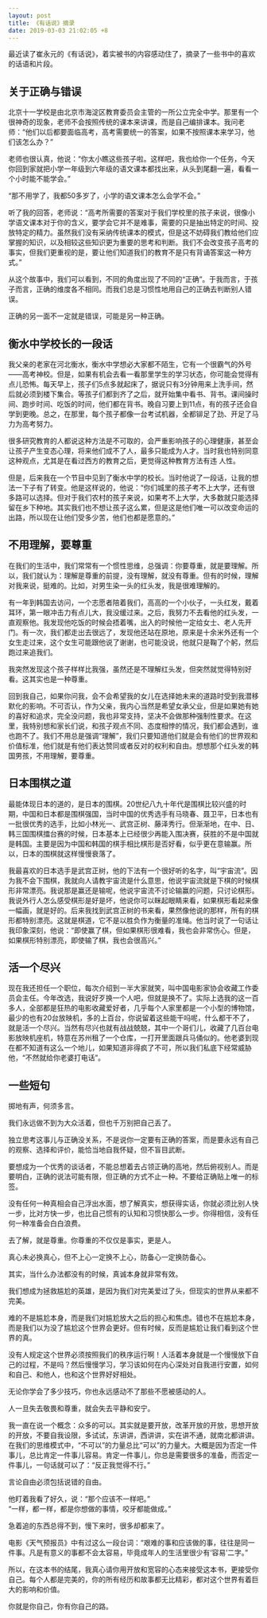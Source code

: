 ```yaml
---
layout: post
title: 《有话说》摘录
date: 2019-03-03 21:02:05 +8
---
```


最近读了崔永元的《有话说》，着实被书的内容感动住了，摘录了一些书中的喜欢的话语和片段。

<!--excerpt-->

## 关于正确与错误

北京十一学校是由北京市海淀区教育委员会主管的一所公立完全中学。那里有一个很神奇的现象，老师不会按照传统的课本来讲课，而是自己编排课本。我问老师：“他们以后都要面临高考，高考需要统一的答案，如果不按照课本来学习，他们该怎么办？”

老师也很认真，他说：“你太小瞧这些孩子啦。这样吧，我也给你一个任务，今天你回到家就把小学一年级到六年级的语文课本都找出来，从头到尾翻一遍，看看一个小时能不能学会。”

“那不用学了，我都50多岁了，小学的语文课本怎么会学不会。”

听了我的回答，老师说：“高考所需要的答案对于我们学校里的孩子来说，很像小学语文课本对于你的含义，要学会它并不是难事，需要的只是抽出特定的时间、投放特定的精力。虽然我们没有采纳传统课本的模式，但是这不妨碍我们教给他们应掌握的知识，以及相较这些知识更为重要的思考和判断。我们不会改变孩子高考的事实，但我们更重视的是，要让他们知道我们的教育不是只有背诵答案这一种方式。”

从这个故事中，我们可以看到，不同的角度出现了不同的“正确”。于我而言，于孩子而言，正确的维度各不相同。而我们总是习惯性地用自己的正确去判断别人错误。

正确的另一面不一定就是错误，可能是另一种正确。

## 衡水中学校长的一段话

我父亲的老家在河北衡水，衡水中学想必大家都不陌生，它有一个很霸气的外号——高考神校。但是，如果有机会去看一看那里学生的学习状态，你可能会觉得有点儿恐怖。每天早上，孩子们5点多就起床了，据说只有3分钟用来上洗手间，然后就必须到楼下集合。等孩子们都到齐了之后，就开始集中看书、背书。课间操时间、跑步时间、吃饭的时间，他们都在背书。晚自习要上到11点，有的孩子还会自学到更晚。总之，在那里，每个孩子都像一台考试机器，全都铆足了劲、开足了马力为高考努力。

很多研究教育的人都说这种方法是不可取的，会严重影响孩子的心理健康，甚至会让孩子产生变态心理，将来他们成不了人，最多只能成为人才。当时我也特别同意这种观点，尤其是在看过西方的教育之后，更觉得这种教育方法有违
人性。

但是，后来我在一个节目中见到了衡水中学的校长。当时他说了一段话，让我的想法一下子有了转变。他是这样说的，他说：“你们城里的孩子考不上大学，还有很多路可以选择。但对于我们农村的孩子来说，如果考不上大学，大多数就只能选择留在乡下种地。其实我们也不想让孩子这么累，但是这是他们唯一可以改变命运的出路，所以现在让他们受多少苦，他们也都是愿意的。”

## 不用理解，要尊重

在我们的生活中，我们常常有一个惯性思维，总强调：你要尊重，就是要理解。所以，我们就认为：理解是尊重的前提，没有理解，就没有尊重。但有的时候，理解对我来说，挺难的。比如，对男生染一头的红头发，我是很难理解的。

有一年到韩国去访问，一个志愿者陪着我们，高高的一个小伙子，一头红发，戴着耳环，第一眼冲击力有点儿大，我没缓过来。之后，我努力不去看他的红头发，一直观察他。我发现他吃饭的时候会捂着嘴，出入的时候他一定给女士、老人先开门。有一次，我们都走出去很远了，发现他还站在原地，原来是十余米外还有一个女生走过来，这个女生可能跟他说了谢谢，也可能没说，他就只是鞠了个躬，然后跑过来追我们。

我突然发现这个孩子样样比我强，虽然还是不理解红头发，但突然就觉得特别好看。这其实也是一种尊重。

回到我自己，如果你问我，会不会希望我的女儿在选择她未来的道路时受到我潜移默化的影响。不可否认，作为父亲，我内心当然是希望女承父业，但是如果她有她的喜好和追求，完全没问题，我也非常支持，坚决不会做那种强制性要求。在这里，我特别想和家长们说，和孩子观点不同、态度相悖的情况，我们都会遇到，谁也跑不了。我们不用总是强调“理解”，我们只要知道他们就是会有他们的世界观和价值标准，他们就是有他们表达赞同或者反对的权利和自由。想想那个红头发的韩国男孩，不用理解，要尊重。

## 日本围棋之道

最能体现日本的道的，是日本的围棋。20世纪八九十年代是围棋比较兴盛的时期，中国和日本都是围棋强国，当时中国的优秀选手有马晓春、聂卫平，日本也有一批很优秀的选手，比如小林光一、武宫正树、藤泽秀行。但渐渐地，在中、日、韩三国围棋擂台赛的时候，日本基本上已经很少再能入围决赛，获胜的不是中国就是韩国。主要是因为中国和韩国的棋手相比棋形是否好看，似乎更在意输赢。所以，日本的围棋就这样慢慢衰落了。

我最喜欢的日本选手是武宫正树，他的下法有一个很好听的名字，叫“宇宙流”。因为我不会下围棋，我就向人请教宇宙流是什么意思，他说宇宙流就是下棋的时候棋形非常漂亮。我说那是赢还是输呢，他说宇宙流不讨论输赢的问题，只讨论棋形。我说外行人怎么感受棋形是好是坏，他说你可以眯起眼睛来看，如果棋形看起来像一幅画，就是好的。后来我找到武宫正树的书来看，果然像他说的那样，所有的棋形都特别漂亮。这就是棋道，它不是以胜负作为衡量的准绳。他当时说了一句话让我印象深刻，他说：“即使赢了棋，但如果棋形很难看，我也会非常伤心。但是，如果棋形特别漂亮，即使输了棋，我也会很高兴。”

## 活一个尽兴

现在我还担任一个职位，每次介绍到一半大家就笑，叫中国电影家协会收藏工作委员会主任。今年改选，我说好歹换一个人吧，但就是换不了。实际上选我的这一百多人，全部都是狂热的电影收藏爱好者，几乎每个人家里都是一个小型的博物馆，最少的也有20台放映机，多的上百台，你说留着这些能干吗呢，什么都干不了，就是活一个尽兴。当然有尽兴也就有战战兢兢，其中一个哥们儿，收藏了几百台电影放映机座机，特意在苏州租了一个仓库，一打开里面跟兵马俑似的。他老婆到现在都不知道有这么一个地儿，如果知道非得疯了不可，所以我们私底下经常威胁他，“不然就给你老婆打电话”。

## 一些短句

掷地有声，何须多言。

我们永远做不到为大众活着，但也千万别把自己丢了。

独立思考这事儿与正确没关系，不是说你一定要有正确的答案，而是要永远有自己的观察、选择和评价，能恰当地自我怀疑，但不盲目武断。

要想成为一个优秀的谈话者，不能总想着去占领正确的高地，然后俯视别人。而是要明白，正确的说法可能有限，但正确的方式不止一种。不要给正确贴上唯一的标签。

没有任何一种真相会自己浮出水面，想了解真实，想获得实话，你就必须比别人快一步，比对方快一步，也比自己惯有的认知和习惯快那么一步。你得相信，没有任何一种准备会白白浪费。

去了解，就是尊重。你尊重的不仅仅是事实，更是人。

真心未必换真心，但不上心一定换不上心，防备心一定换防备心。

其实，当什么办法都没有的时候，真诚本身就非常有效。

我们想成为拯救尴尬的英雄，是因为我们对完美爱过了头，但现实的世界从来都不完美。

难的不是尴尬本身，而是我们对尴尬放大之后的担心和焦虑。错也不在尴尬本身，而是我们以为没了尴尬这个世界会更好。但有时候，反而是尴尬让我们看到这个世界的真。

没有人规定这个世界必须按照我们的秩序运行啊！人活着本身就是一个慢慢放下自己的过程，不是吗？然后慢慢学习，学习该如何在内心深处对自我进行安置，如何和自己、和他人，也和这个世界好好相处。

无论你学会了多少技巧，你也永远感动不了那些不愿被感动的人。

人一旦失去敬畏和尊重，就会失去平静和安宁。

我一直在说一个概念：众多的可以。其实就是要开放，改革开放的开放，思想开放的开放，不要自我设限，多试试，东讲讲，西讲讲，实在讲不通，就南北都讲讲。在我们的思维模式中，“不可以”的力量总比“可以”的力量大。大概是因为否定一件事儿，总比肯定一件事儿容易。肯定一件事儿，你总是需要很多的准备，而否定一件事儿，一句话就可以了：“反正我觉得不行。”

言论自由必须包括说错的自由。

他盯着我看了好久，说：“那个应该不一样吧。”<br/>
“一样，都一样，都是你想做的事情，咬牙都能做成。”

急着追的东西总得不到，慢下来时，很多却都来了。

电影《天气预报员》中有过这么一段台词：“艰难的事和应该做的事，往往是同一件事。凡是有意义的事都不会太容易，毕竟成年人的生活里很少有‘容易’二字。”

所以，在这本书的结尾，我真心请你用开放和宽容的心态来接受这本书，更接受你自己。每个人都是完美的，你的所有经历和故事都无比精彩，都对这个世界有着巨大的影响和价值。

你就是你自己，你有你自己的路。
